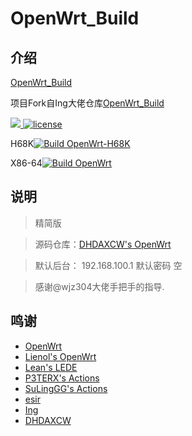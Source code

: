 # OpenWrt_Build

## 介绍  
[OpenWrt_Build](https://github.com/leesonaa/OpenWrt_Build)

项目Fork自Ing大佬仓库[OpenWrt_Build](https://github.com/wjz304/OpenWrt_Build)

<!-- version -->
<a href="https://github.com/leesonaa/OpenWrt_Build/releases">
<img src="https://img.shields.io/github/release-pre/leesonaa/OpenWrt_Build.svg?style=flat" >
</a>
<!-- license -->
<a href="https://github.com/leesonaa/OpenWrt_Build">
<img src="https://img.shields.io/github/license/mashape/apistatus.svg?style=flat" alt="license"/>
</a>

 H68K[![Build OpenWrt-H68K](https://github.com/leesonaa/OpenWrt_Build/actions/workflows/h68k.yml/badge.svg)](https://github.com/leesonaa/OpenWrt_Build/actions/workflows/h68k.yml)

 X86-64[![Build OpenWrt](https://github.com/leesonaa/OpenWrt_Build/actions/workflows/build.yml/badge.svg)](https://github.com/leesonaa/OpenWrt_Build/actions/workflows/build.yml)


## 说明
>精简版

>源码仓库：[DHDAXCW's OpenWrt](https://github.com/DHDAXCW/lede-rockchip)  

>默认后台： 192.168.100.1 默认密码 空 

>感谢@wjz304大佬手把手的指导.


## 鸣谢
- [OpenWrt](https://github.com/openwrt/openwrt)
- [Lienol's OpenWrt](https://github.com/Lienol/openwrt)
- [Lean's LEDE](https://github.com/coolsnowwolf/lede)
- [P3TERX's Actions](https://github.com/P3TERX/Actions-OpenWrt)
- [SuLingGG's Actions](https://github.com/SuLingGG/OpenWrt-Rpi)
- [esir](https://github.com/esirplayground)
- [Ing](https://github.com/wjz304/OpenWrt_Build)
- [DHDAXCW](https://github.com/DHDAXCW/lede-rockchip) 
